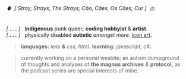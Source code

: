 ###### 🫀 &nbsp;\[ _Stray, Strays, The Strays; Cão, Cães, Os Cães; Cur_ \]&nbsp; 🫁 
_\[ **. . .** \]_ &nbsp; **indigenous** punk queer; **coding hobbyist** & **artist**.     
_\[ **. . .** \]_ &nbsp; physically disabled **autistic** _amongst more_. [icon art](https://www.tumblr.com/mischievousdog/689700574222041088).

> **languages:** _less_ **&** _css, html_**.** __learning:__ _javascript, c#_**.**

>  currently working on a personal wesbite; an autism dumpground       
> of thoughts and analyses of **the magnus archives** _&_ **protocol,** as      
> the podcast series are special interests of mine.
